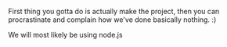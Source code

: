 First thing you gotta do is actually make the project, then you can procrastinate and complain how we've done basically nothing. :)

We will most likely be using node.js
